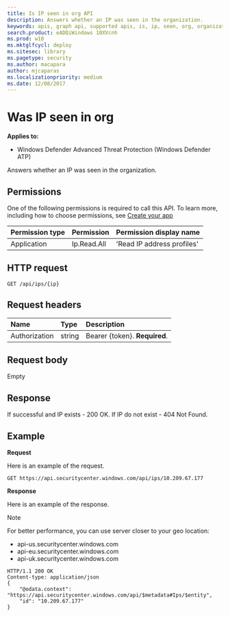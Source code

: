 ```yaml
---
title: Is IP seen in org API
description: Answers whether an IP was seen in the organization.
keywords: apis, graph api, supported apis, is, ip, seen, org, organization
search.product: eADQiWindows 10XVcnh
ms.prod: w10
ms.mktglfcycl: deploy
ms.sitesec: library
ms.pagetype: security
ms.author: macapara
author: mjcaparas
ms.localizationpriority: medium
ms.date: 12/08/2017
---
```


# Was IP seen in org

**Applies to:**

- Windows Defender Advanced Threat Protection (Windows Defender ATP)



Answers whether an IP was seen in the organization.

## Permissions
One of the following permissions is required to call this API. To learn more, including how to choose permissions, see [Create your app](exposed-apis-windows-defender-advanced-threat-protection-new.md#create-an-app)

Permission type |	Permission	|	Permission display name
:---|:---|:---
Application |	Ip.Read.All |	'Read IP address profiles'

## HTTP request
```
GET /api/ips/{ip}
```

## Request headers

Name | Type | Description
:---|:---|:---
Authorization | string | Bearer {token}. **Required**.


## Request body
Empty

## Response
If successful and IP exists - 200 OK. If IP do not exist - 404 Not Found.


## Example

**Request**

Here is an example of the request.

```
GET https://api.securitycenter.windows.com/api/ips/10.209.67.177
```

**Response**

Here is an example of the response.

>[!NOTE]
>For better performance, you can use server closer to your geo location:
> - api-us.securitycenter.windows.com
> - api-eu.securitycenter.windows.com
> - api-uk.securitycenter.windows.com


```
HTTP/1.1 200 OK
Content-type: application/json
{
    "@odata.context": "https://api.securitycenter.windows.com/api/$metadata#Ips/$entity",
    "id": "10.209.67.177"
}
```
